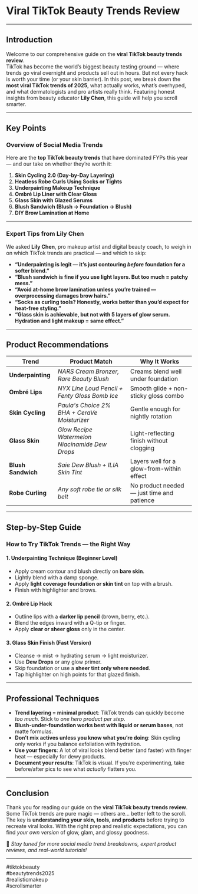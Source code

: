 # Viral TikTok Beauty Trends Review  

---

## Introduction

Welcome to our comprehensive guide on the **viral TikTok beauty trends review**.  
TikTok has become the world’s biggest beauty testing ground — where trends go viral overnight and products sell out in hours. But not every hack is worth your time (or your skin barrier). In this post, we break down the **most viral TikTok trends of 2025**, what actually works, what’s overhyped, and what dermatologists and pro artists really think. Featuring honest insights from beauty educator **Lily Chen**, this guide will help you scroll smarter.

---

## Key Points

### Overview of Social Media Trends

Here are the **top TikTok beauty trends** that have dominated FYPs this year — and our take on whether they’re worth it:

1. **Skin Cycling 2.0 (Day-by-Day Layering)**  
2. **Heatless Robe Curls Using Socks or Tights**  
3. **Underpainting Makeup Technique**  
4. **Ombré Lip Liner with Clear Gloss**  
5. **Glass Skin with Glazed Serums**  
6. **Blush Sandwich (Blush → Foundation → Blush)**  
7. **DIY Brow Lamination at Home**

---

### Expert Tips from Lily Chen

We asked **Lily Chen**, pro makeup artist and digital beauty coach, to weigh in on which TikTok trends are practical — and which to skip:

- **“Underpainting is legit — it’s just contouring *before* foundation for a softer blend.”**  
- **“Blush sandwich is fine if you use light layers. But too much = patchy mess.”**  
- **“Avoid at-home brow lamination unless you’re trained — overprocessing damages brow hairs.”**  
- **“Socks as curling tools? Honestly, works better than you’d expect for heat-free styling.”**  
- **“Glass skin is achievable, but not with 5 layers of glow serum. Hydration and light makeup = same effect.”**

---

## Product Recommendations

| Trend                    | Product Match                                     | Why It Works                                |
|--------------------------|---------------------------------------------------|----------------------------------------------|
| **Underpainting**        | *NARS Cream Bronzer, Rare Beauty Blush*          | Creams blend well under foundation           |
| **Ombré Lips**           | *NYX Line Loud Pencil + Fenty Gloss Bomb Ice*    | Smooth glide + non-sticky gloss combo        |
| **Skin Cycling**         | *Paula's Choice 2% BHA + CeraVe Moisturizer*     | Gentle enough for nightly rotation           |
| **Glass Skin**           | *Glow Recipe Watermelon Niacinamide Dew Drops*  | Light-reflecting finish without clogging     |
| **Blush Sandwich**       | *Saie Dew Blush + ILIA Skin Tint*                | Layers well for a glow-from-within effect    |
| **Robe Curling**         | *Any soft robe tie or silk belt*                 | No product needed — just time and patience   |

---

## Step-by-Step Guide

### How to Try TikTok Trends — the Right Way

#### 1. **Underpainting Technique (Beginner Level)**  
- Apply cream contour and blush directly on **bare skin**.  
- Lightly blend with a damp sponge.  
- Apply **light coverage foundation or skin tint** on top with a brush.  
- Finish with highlighter and brows.

#### 2. **Ombré Lip Hack**  
- Outline lips with a **darker lip pencil** (brown, berry, etc.).  
- Blend the edges inward with a Q-tip or finger.  
- Apply **clear or sheer gloss** only in the center.

#### 3. **Glass Skin Finish (Fast Version)**  
- Cleanse → mist → hydrating serum → light moisturizer.  
- Use **Dew Drops** or any glow primer.  
- Skip foundation or use a **sheer tint only where needed**.  
- Tap highlighter on high points for that glazed finish.

---

## Professional Techniques

- **Trend layering = minimal product**: TikTok trends can quickly become *too much*. Stick to *one hero product per step*.  
- **Blush-under-foundation works best with liquid or serum bases**, not matte formulas.  
- **Don’t mix actives unless you know what you’re doing**: Skin cycling only works if you balance exfoliation with hydration.  
- **Use your fingers**: A lot of viral looks blend better (and faster) with finger heat — especially for dewy products.  
- **Document your results**: TikTok is visual. If you’re experimenting, take before/after pics to see what *actually* flatters you.

---

## Conclusion

Thank you for reading our guide on the **viral TikTok beauty trends review**.  
Some TikTok trends are pure magic — others are... better left to the scroll. The key is **understanding your skin, tools, and products** before trying to recreate viral looks. With the right prep and realistic expectations, you can find *your own version* of glow, glam, and glossy goodness.

📲 *Stay tuned for more social media trend breakdowns, expert product reviews, and real-world tutorials!*

---

#tiktokbeauty  
#beautytrends2025  
#realisticmakeup  
#scrollsmarter  